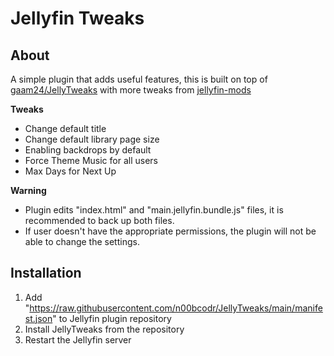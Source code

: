 Jellyfin Tweaks
====================

## About ##
A simple plugin that adds useful features, this is built on top of [gaam24/JellyTweaks](https://github.com/gaam24/JellyTweaks/) with more tweaks from [jellyfin-mods](https://github.com/BobHasNoSoul/jellyfin-mods)

<b>Tweaks</b>
* Change default title
* Change default library page size
* Enabling backdrops by default
* Force Theme Music for all users
* Max Days for Next Up

<b>Warning</b>
* Plugin edits "index.html" and "main.jellyfin.bundle.js" files, it is recommended to back up both files.
* If user doesn't have the appropriate permissions, the plugin will not be able to change the settings.

## Installation ##
1. Add "https://raw.githubusercontent.com/n00bcodr/JellyTweaks/main/manifest.json" to Jellyfin plugin repository
2. Install JellyTweaks from the repository
3. Restart the Jellyfin server
